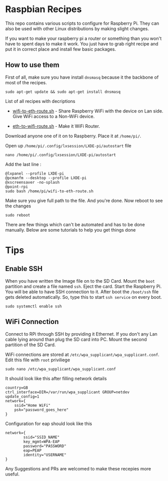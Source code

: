 # Raspbian Recipes

This repo contains various scripts to configure for Raspberry Pi. 
They can also be used with other Linux distributions by making slight changes.

If you want to make your raspberry pi a router or something than you won't have to spent days to make it work. 
You just have to grab right recipe and put it in correct place and install few basic packages. 

## How to use them

First of all, make sure you have install `dnsmasq` because it the backbone of most of the recipes.

    sudo apt-get update && sudo apt-get install dnsmasq
    
List of all recipes with decriptions

 - [wifi-to-eth-route.sh](wifi-to-eth-route.sh)  -   Share Raspberry WiFi with the device on Lan side.
Give WiFi access to a Non-WiFi device.

 - [eth-to-wifi-route.sh](eth-to-wifi-route.sh)  -   Make it WiFi Router.


Download anyone one of it on to Raspberry. Place it at `/home/pi/`. 

Open up `/home/pi/.config/lxsession/LXDE-pi/autostart` file

    nano /home/pi/.config/lxsession/LXDE-pi/autostart
    
 Add the last line :
 
    @lxpanel --profile LXDE-pi
    @pcmanfm --desktop --profile LXDE-pi
    @xscreensaver -no-splash
    @point-rpi
    sudo bash /home/pi/wifi-to-eth-route.sh

Make sure you give full path to the file.
And you're done. Now reboot to see the changes

    sudo reboot

There are few things which can't be automated and has to be done manually. 
Below are some tutorials to help you get things done

# Tips

## Enable SSH

When you have written the Image file on to the SD Card. Mount the `boot` partition and create a file named `ssh`.
Eject the card. Start the Raspberry Pi. You will be able to have SSH connection to it.
After boot the `/boot/ssh` file gets deleted automatically. So, type this to start `ssh service` on every boot.

    sudo systemctl enable ssh
    
## WiFi Connection

Connect to RPi through SSH by providing it Ethernet. 
If you don't any Lan cable lying around than plug the SD card into PC. Mount the second partition of the SD Card.

WiFi connections are stored at `/etc/wpa_supplicant/wpa_supplicant.conf`. Edit this file with `root` priviliege 

    sudo nano /etc/wpa_supplicant/wpa_supplicant.conf
    
It should look like this after filling network details

    country=GB
    ctrl_interface=DIR=/var/run/wpa_supplicant GROUP=netdev
    update_config=1
    network={
        ssid="Home WiFi"
        psk="password_goes_here"
    }
    
Configuration for eap should look like this

    network={
            ssid="SSID_NAME"
            key_mgmt=WPA-EAP 
            password="PASSWORD" 
            eap=PEAP
            identity="USERNAME" 
    }

Any Suggestions and PRs are welcomed to make these recepies more useful.
